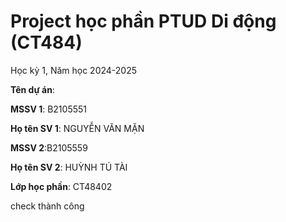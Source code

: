 # Project học phần PTUD Di động (CT484)

Học kỳ 1, Năm học 2024-2025

**Tên dự án**:

**MSSV 1**: B2105551

**Họ tên SV 1**: NGUYỄN VĂN MẶN

**MSSV 2**:B2105559

**Họ tên SV 2**: HUỲNH TÚ TÀI

**Lớp học phần**: CT48402
 
check thành công
